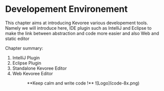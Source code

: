 # Developement Environement

This chapter aims at introducing Kevoree various developement tools.
Namely we will introduce here, IDE plugin such as IntelliJ and Eclipse to make the link between abstraction and code more easier and also Web and static editor

Chapter summary:

1. IntelliJ Plugin
2. Eclipse Plugin
3. Standalone Kevoree Editor
4. Web Kevoree Editor


<center>
**Keep calm and write code !**
![Logo](code-8x.png)
</center>
